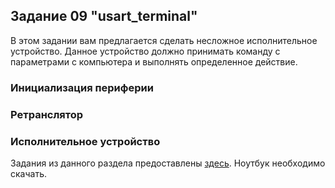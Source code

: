 ## Задание 09 "usart_terminal"

В этом задании вам предлагается сделать несложное исполнительное устройство.
Данное устройство должно принимать команду с параметрами с компьютера и
выполнять определенное действие.

### Инициализация периферии

### Ретранслятор

### Исполнительное устройство

Задания из данного раздела предоставлены [здесь](https://github.com/edosedgar/stm32f0_ARM/blob/master/labs/09_usart_terminal/notebook/09_usart_terminal.ipynb). Ноутбук необходимо скачать.
